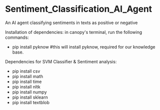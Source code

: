 # Sentiment_Classification_AI_Agent
An AI agent classifying sentiments in texts as positive or negative

Installation of dependencies:
in canopy's terminal, run the following commands:
- pip install pyknow #this will install pyknow, required for our knowledge base.

Dependencies for SVM Classifier & Sentiment analysis:

- pip install csv
- pip install math
- pip install time 
- pip install nltk
- pip install numpy
- pip install sklearn
- pip install textblob
